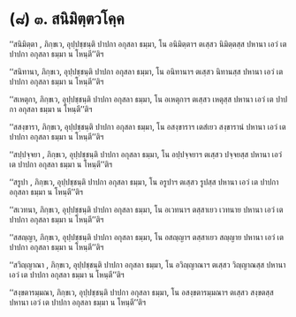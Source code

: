 <h1>(๘) ๓. สนิมิตฺตวโคฺค</h1>
<p> ‘‘สนิมิตฺตา , ภิกฺขเว, อุปฺปชฺชนฺติ ปาปกา อกุสลา ธมฺมา, โน อนิมิตฺตาฯ ตเสฺสว นิมิตฺตสฺส ปหานา เอวํ เต ปาปกา อกุสลา ธมฺมา  น โหนฺตี’’ติฯ</p>


<p> ‘‘สนิทานา, ภิกฺขเว, อุปฺปชฺชนฺติ ปาปกา อกุสลา ธมฺมา, โน อนิทานาฯ ตเสฺสว นิทานสฺส ปหานา เอวํ เต ปาปกา อกุสลา ธมฺมา น โหนฺตี’’ติฯ</p>


<p> ‘‘สเหตุกา, ภิกฺขเว, อุปฺปชฺชนฺติ ปาปกา อกุสลา ธมฺมา, โน อเหตุกาฯ ตเสฺสว เหตุสฺส ปหานา เอวํ เต ปาปกา อกุสลา ธมฺมา น โหนฺตี’’ติฯ</p>


<p> ‘‘สสงฺขารา, ภิกฺขเว, อุปฺปชฺชนฺติ ปาปกา อกุสลา ธมฺมา, โน อสงฺขาราฯ เตสํเยว สงฺขารานํ ปหานา เอวํ เต ปาปกา อกุสลา ธมฺมา น โหนฺตี’’ติฯ</p>


<p> ‘‘สปฺปจฺจยา , ภิกฺขเว, อุปฺปชฺชนฺติ ปาปกา อกุสลา ธมฺมา, โน อปฺปจฺจยาฯ ตเสฺสว ปจฺจยสฺส ปหานา เอวํ เต ปาปกา อกุสลา ธมฺมา น โหนฺตี’’ติฯ</p>


<p> ‘‘สรูปา , ภิกฺขเว, อุปฺปชฺชนฺติ ปาปกา อกุสลา ธมฺมา, โน อรูปาฯ ตเสฺสว รูปสฺส ปหานา เอวํ เต ปาปกา อกุสลา ธมฺมา น โหนฺตี’’ติฯ</p>


<p> ‘‘สเวทนา, ภิกฺขเว, อุปฺปชฺชนฺติ ปาปกา อกุสลา ธมฺมา, โน อเวทนาฯ ตสฺสาเยว เวทนาย ปหานา เอวํ เต ปาปกา อกุสลา ธมฺมา น โหนฺตี’’ติฯ</p>


<p> ‘‘สสญฺญา, ภิกฺขเว, อุปฺปชฺชนฺติ ปาปกา อกุสลา ธมฺมา, โน  อสญฺญาฯ ตสฺสาเยว สญฺญาย ปหานา เอวํ เต ปาปกา อกุสลา ธมฺมา น โหนฺตี’’ติฯ</p>


<p> ‘‘สวิญฺญาณา , ภิกฺขเว, อุปฺปชฺชนฺติ ปาปกา อกุสลา ธมฺมา, โน อวิญฺญาณาฯ ตเสฺสว วิญฺญาณสฺส ปหานา เอวํ เต ปาปกา อกุสลา ธมฺมา น โหนฺตี’’ติฯ</p>


<p> ‘‘สงฺขตารมฺมณา, ภิกฺขเว, อุปฺปชฺชนฺติ ปาปกา อกุสลา ธมฺมา, โน อสงฺขตารมฺมณาฯ ตเสฺสว สงฺขตสฺส ปหานา เอวํ เต ปาปกา อกุสลา ธมฺมา น โหนฺตี’’ติฯ</p>

</p>






